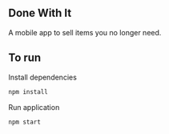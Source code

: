 ## Done With It

A mobile app to sell items you no longer need.

## To run

Install dependencies

```bash
npm install
```

Run application

```bash
npm start
```
